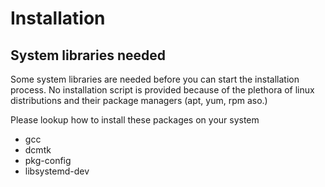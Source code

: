 # Installation


## System libraries needed
Some system libraries are needed before you can start the installation process.
No installation script is provided because of the plethora of linux distributions
and their package managers (apt, yum, rpm aso.)

Please lookup how to install these packages on your system
 * gcc
 * dcmtk
 * pkg-config
 * libsystemd-dev
 

